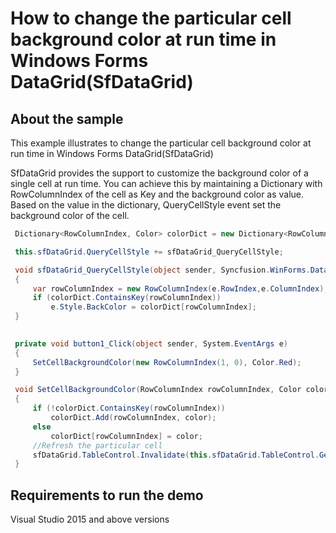 # How to change the particular cell background color at run time in Windows Forms DataGrid(SfDataGrid)	
## About the sample
This example illustrates to change the particular cell background color at run time in Windows Forms DataGrid(SfDataGrid)

SfDataGrid provides the support to customize the background color of a single cell at run time. You can achieve this by maintaining a Dictionary with RowColumnIndex of the cell as Key and the background color as value. Based on the value in the dictionary, QueryCellStyle event set the background color of the cell. 
```c#
 Dictionary<RowColumnIndex, Color> colorDict = new Dictionary<RowColumnIndex, Color>();

 this.sfDataGrid.QueryCellStyle += sfDataGrid_QueryCellStyle;

 void sfDataGrid_QueryCellStyle(object sender, Syncfusion.WinForms.DataGrid.Events.QueryCellStyleEventArgs e)
 {
     var rowColumnIndex = new RowColumnIndex(e.RowIndex,e.ColumnIndex);
     if (colorDict.ContainsKey(rowColumnIndex))
         e.Style.BackColor = colorDict[rowColumnIndex];
 }
 

 private void button1_Click(object sender, System.EventArgs e)
 {
     SetCellBackgroundColor(new RowColumnIndex(1, 0), Color.Red);
 }

 void SetCellBackgroundColor(RowColumnIndex rowColumnIndex, Color color)
 {
     if (!colorDict.ContainsKey(rowColumnIndex))
         colorDict.Add(rowColumnIndex, color);
     else
         colorDict[rowColumnIndex] = color;
     //Refresh the particular cell
     sfDataGrid.TableControl.Invalidate(this.sfDataGrid.TableControl.GetCellRectangle(rowColumnIndex.RowIndex, rowColumnIndex.ColumnIndex, false));
 }

```
## Requirements to run the demo
Visual Studio 2015 and above versions
